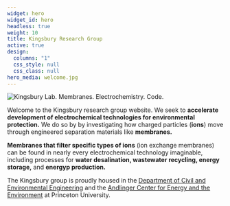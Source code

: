 ```yaml
---
widget: hero
widget_id: hero
headless: true
weight: 10
title: Kingsbury Research Group
active: true
design:
  columns: "1"
  css_style: null
  css_class: null
hero_media: welcome.jpg
---
```

![Kingsbury Lab. Membranes. Electrochemistry. Code.](blob:https://kingsburylab.netlify.app/97cad0d4-b8c7-4f68-a231-220fd6d2fe8e "kingsbury research group logo")

Welcome to the Kingsbury research group website. We seek to **accelerate development of electrochemical technologies for environmental protection.** We do so by by investigating how charged particles (**ions**) move through engineered separation materials like **membranes.**

**Membranes that filter specific types of ions** (ion exchange membranes) can be found in nearly every electrochemical technology imaginable, including processes for **water desalination, wastewater recycling, energy storage,** and **energyp production.**

The Kingsbury group is proudly housed in the [Department of Civil and Environmental Engineering](https://cee.princeton.edu/) and the [Andlinger Center for Energy and the Environment](https://acee.princeton.edu/) at Princeton University.